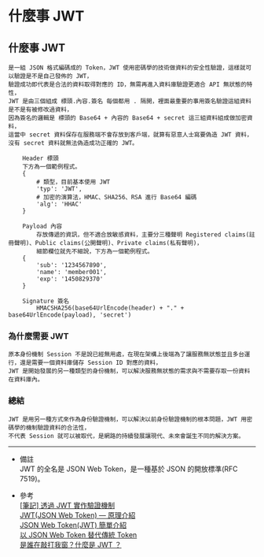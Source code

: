 # 什麼事 JWT

## 什麼事 JWT
    是一組 JSON 格式編碼成的 Token，JWT 使用密碼學的技術做資料的安全性驗證，這樣就可以驗證是不是自己發佈的 JWT，
    驗證成功即代表是合法的資料取得對應的 ID，無需再進入資料庫驗證更適合 API 無狀態的特性，
    JWT 是由三個組成 標頭.內容.簽名 每個都用 . 隔開，裡面最重要的事用簽名驗證這組資料是不是有被修改過資料，
    因為簽名的邏輯是 標頭的 Base64 + 內容的 Base64 + secret 這三組資料組成做加密資料，
    這當中 secret 資料保存在服務端不會存放到客戶端，就算有惡意人士寫要偽造 JWT 資料，
    沒有 secret 資料就無法偽造成功正確的 JWT。
    
```
    Header 標頭
    下方為一個範例程式。
    {
        # 類型，目前基本使用 JWT
        'typ': 'JWT',
        # 加密的演算法，HMAC、SHA256、RSA 進行 Base64 編碼
        'alg': 'HHAC'
    }

    Payload 內容
        存放傳遞的資訊，但不適合放敏感資料，主要分三種聲明 Registered claims(註冊聲明)、Public claims(公開聲明)、Private claims(私有聲明)，
        細節欄位就先不細說，下方為一個範例程式。
    {
        'sub': '1234567890',
        'name': 'member001',
        'exp': '1450829370'
    }

    Signature 簽名
        HMACSHA256(base64UrlEncode(header) + "." + base64UrlEncode(payload), 'secret')
```

### 為什麼需要 JWT
    原本身份機制 Session 不是說已經無用處，在現在架構上後端為了讓服務無狀態並且多台運行，還是需要一個資料庫儲存 Session ID 對應的資料，
    JWT 是開始發展的另一種類型的身份機制，可以解決服務無狀態的需求與不需要存取一份資料在資料庫內。

### 總結
    JWT 是用另一種方式來作為身份驗證機制，可以解決以前身份驗證機制的根本問題，JWT 用密碼學的機制驗證資料的合法性，
    不代表 Session 就可以被取代，是網路的持續發展讓現代、未來會誕生不同的解決方案。

---
- 備註
    <br/>
    JWT 的全名是 JSON Web Token，是一種基於 JSON 的開放標準(RFC 7519)。

- 參考
    <br/>
    [[筆記] 透過 JWT 實作驗證機制](https://medium.com/%E9%BA%A5%E5%85%8B%E7%9A%84%E5%8D%8A%E8%B7%AF%E5%87%BA%E5%AE%B6%E7%AD%86%E8%A8%98/%E7%AD%86%E8%A8%98-%E9%80%8F%E9%81%8E-jwt-%E5%AF%A6%E4%BD%9C%E9%A9%97%E8%AD%89%E6%A9%9F%E5%88%B6-2e64d72594f8)
    <br/>
    [JWT(JSON Web Token) — 原理介紹](https://medium.com/%E4%BC%81%E9%B5%9D%E4%B9%9F%E6%87%82%E7%A8%8B%E5%BC%8F%E8%A8%AD%E8%A8%88/jwt-json-web-token-%E5%8E%9F%E7%90%86%E4%BB%8B%E7%B4%B9-74abfafad7ba)
    <br/>
    [JSON Web Token(JWT) 簡單介紹](https://mgleon08.github.io/blog/2018/07/16/jwt/)
    <br/>
    [以 JSON Web Token 替代傳統 Token](https://yami.io/jwt/)
    <br/>
    [是誰在敲打我窗？什麼是 JWT ？](https://5xruby.tw/posts/what-is-jwt/)
    